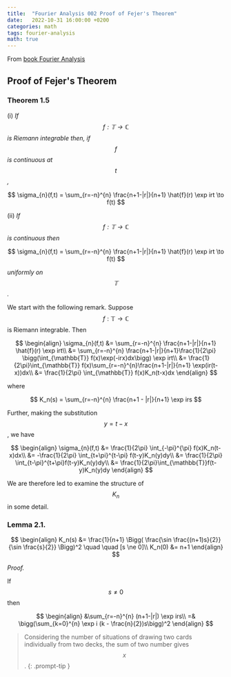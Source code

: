 ```yaml
---
title:  "Fourier Analysis 002 Proof of Fejer's Theorem"
date:   2022-10-31 16:00:00 +0200
categories: math
tags: fourier-analysis
math: true
---
```



From [book Fourier Analysis](https://www.cambridge.org/core/books/fourier-analysis/132E61BE81FD1190F35F9631089CA132)

## Proof of Fejer's Theorem

### Theorem 1.5

(i)
*If $$f: \mathbb{T} \to \mathbb{C}$$ is Riemann integrable then, if $$f$$ is continuous at $$t$$,*

$$
\sigma_{n}(f,t) = \sum_{r=-n}^{n} \frac{n+1-|r|}{n+1} \hat{f}(r) \exp irt \to f(t)
$$

(ii)
*If $$f:\mathbb{T} \to \mathbb{C}$$ is continuous then*

$$
\sigma_{n}(f,t) = \sum_{r=-n}^{n} \frac{n+1-|r|}{n+1} \hat{f}(r) \exp irt \to f(t)
$$

*uniformly on $$\mathbb{T}$$.*


We start with the following remark.
Suppose $$f: \mathbb{T} \to \mathbb{C}$$ is Riemann integrable.
Then

$$
\begin{align}
\sigma_{n}(f,t) &= \sum_{r=-n}^{n} \frac{n+1-|r|}{n+1} \hat{f}(r) \exp irt\\
&= \sum_{r=-n}^{n} \frac{n+1-|r|}{n+1}\frac{1}{2\pi} \bigg(\int_{\mathbb{T}} f(x)\exp(-irx)dx\bigg) \exp irt\\
&= \frac{1}{2\pi}\int_{\mathbb{T}} f(x)\sum_{r=-n}^{n}\frac{n+1-|r|}{n+1} \exp(ir(t-x))dx\\
&= \frac{1}{2\pi} \int_{\mathbb{T}} f(x)K_n(t-x)dx
\end{align}
$$

where

$$
K_n(s) = \sum_{r=-n}^{n} \frac{n+1 - |r|}{n+1} \exp irs
$$

Further, making the substitution $$y = t-x$$, we have

$$
\begin{align}
\sigma_{n}(f,t) &= \frac{1}{2\pi} \int_{-\pi}^{\pi} f(x)K_n(t-x)dx\\
&= -\frac{1}{2\pi} \int_{t+\pi}^{t-\pi} f(t-y)K_n(y)dy\\
&= \frac{1}{2\pi} \int_{t-\pi}^{t+\pi}f(t-y)K_n(y)dy\\
&= \frac{1}{2\pi}\int_{\mathbb{T}}f(t-y)K_n(y)dy
\end{align}
$$

We are therefore led to examine the structure of $$K_n$$ in some detail.

### Lemma 2.1.


$$
\begin{align}
K_n(s) &= \frac{1}{n+1} \Bigg( \frac{\sin \frac{(n+1)s}{2}}{\sin \frac{s}{2}} \Bigg)^2 \quad \quad [s \ne 0]\\
K_n(0) &= n+1
\end{align}
$$


*Proof.*

If $$s \ne 0 $$ then

$$
\begin{align}
&\sum_{r=-n}^{n} (n+1-|r|) \exp irs\\
=& \bigg(\sum_{k=0}^{n} \exp i (k - \frac{n}{2})s\bigg)^2
\end{align}
$$


> Considering the number of situations of drawing two cards individually from two decks, the sum of two number gives $$x$$.
{: .prompt-tip }
